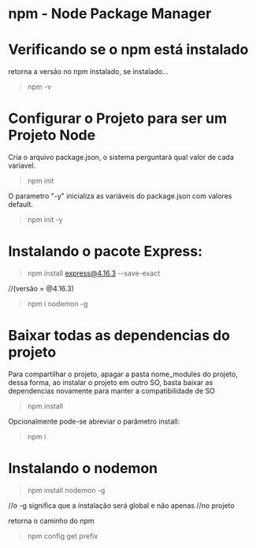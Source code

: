 # npm - Node Package Manager


Verificando se o npm está instalado
==============================================
retorna a versão no npm instalado, se instalado...

>npm -v 


Configurar o Projeto para ser um Projeto Node
===============================================
Cria o arquivo package.json, o sistema perguntará qual valor de cada variavel. 

>npm init   

O parametro "-y" inicializa as variáveis do package.json com valores default. 

>npm init -y 


Instalando o pacote Express:
=============================================== 
>npm install express@4.16.3 --save-exact


//(versão = @4.16.3)

>npm i nodemon -g 

Baixar todas as dependencias do projeto
===============================================
Para compartilhar o projeto, apagar a pasta nome_modules do projeto,
dessa forma, ao instalar o projeto em outro SO, basta baixar as 
dependencias novamente para manter a compatibilidade de SO

>npm install 

Opcionalmente pode-se abreviar o parâmetro install: 

>npm i

Instalando o nodemon
===============================================

>npm install nodemon -g 

//o -g significa que a instalação será global e não apenas 
//no projeto 

retorna o caminho do npm 
>npm  config get prefix 

